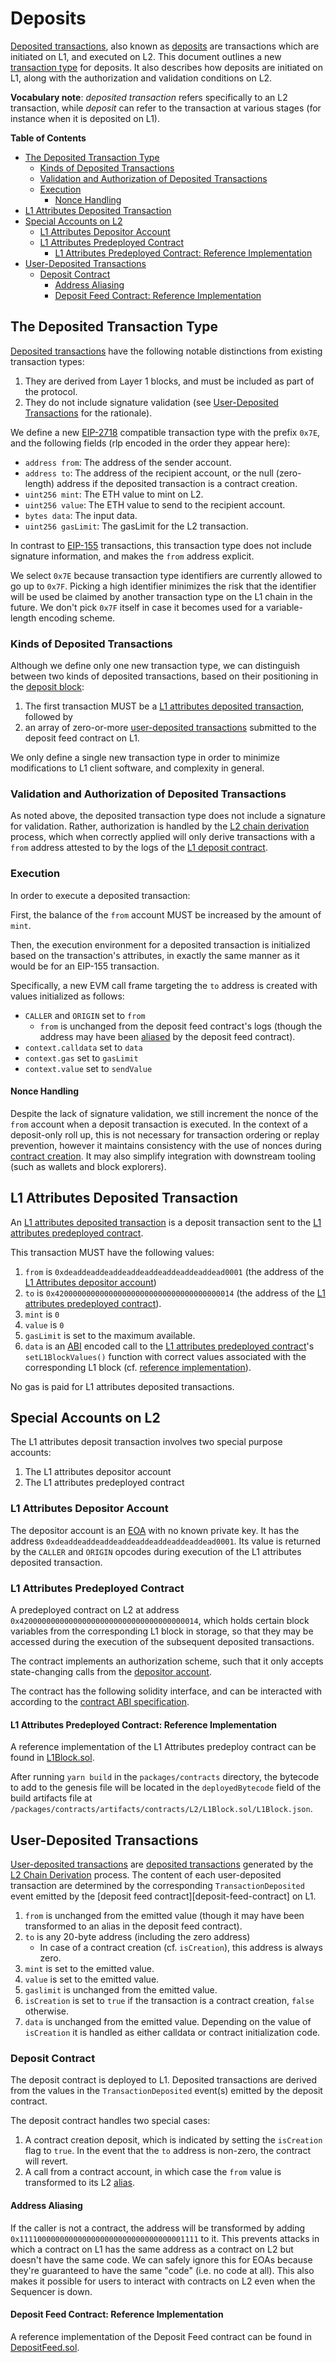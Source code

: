 # Deposits

<!-- All glossary references in this file. -->
[g-transaction-type]: glossary.md#transaction-type
[g-derivation]:  glossary.md#L2-chain-derivation
[g-deposited]: glossary.md#deposited
[g-deposits]: glossary.md#deposits
[g-l1-attr-deposit]: glossary.md#l1-attributes-deposited-transaction
[g-user-deposited]: glossary.md#user-deposited-transaction
[g-deposit-block]: glossary.md#deposit-block
[g-eoa]: glossary.md#eoa

[Deposited transactions][g-deposited], also known as [deposits][g-deposits] are transactions which
are initiated on L1, and executed on L2. This document outlines a new [transaction
type][g-transaction-type] for deposits. It also describes how deposits are initiated on L1, along
with the authorization and validation conditions on L2.

**Vocabulary note**: *deposited transaction* refers specifically to an L2 transaction, while
*deposit* can refer to the transaction at various stages (for instance when it is deposited on L1).

<!-- START doctoc generated TOC please keep comment here to allow auto update -->
<!-- DON'T EDIT THIS SECTION, INSTEAD RE-RUN doctoc TO UPDATE -->
**Table of Contents**

- [The Deposited Transaction Type](#the-deposited-transaction-type)
  - [Kinds of Deposited Transactions](#kinds-of-deposited-transactions)
  - [Validation and Authorization of Deposited Transactions](#validation-and-authorization-of-deposited-transactions)
  - [Execution](#execution)
    - [Nonce Handling](#nonce-handling)
- [L1 Attributes Deposited Transaction](#l1-attributes-deposited-transaction)
- [Special Accounts on L2](#special-accounts-on-l2)
  - [L1 Attributes Depositor Account](#l1-attributes-depositor-account)
  - [L1 Attributes Predeployed Contract](#l1-attributes-predeployed-contract)
    - [L1 Attributes Predeployed Contract: Reference Implementation](#l1-attributes-predeployed-contract-reference-implementation)
- [User-Deposited Transactions](#user-deposited-transactions)
  - [Deposit Contract](#deposit-contract)
    - [Address Aliasing](#address-aliasing)
    - [Deposit Feed Contract: Reference Implementation](#deposit-feed-contract-reference-implementation)

<!-- END doctoc generated TOC please keep comment here to allow auto update -->

## The Deposited Transaction Type

[deposited-tx-type]: #the-deposited-transaction-type

[Deposited transactions][g-deposited] have the following notable distinctions from existing
transaction types:

1. They are derived from Layer 1 blocks, and must be included as part of the protocol.
2. They do not include signature validation (see [User-Deposited Transactions][user-deposited]
   for the rationale).

We define a new [EIP-2718] compatible transaction type with the prefix `0x7E`, and the following
fields (rlp encoded in the order they appear here):

[EIP-2718]: https://eips.ethereum.org/EIPS/eip-2718

- `address from`: The address of the sender account.
- `address to`: The address of the recipient account, or the null (zero-length) address if the
  deposited transaction is a contract creation.
- `uint256 mint`: The ETH value to mint on L2.
- `uint256 value`: The ETH value to send to the recipient account.
- `bytes data`: The input data.
- `uint256 gasLimit`: The gasLimit for the L2 transaction.

In contrast to [EIP-155] transactions, this transaction type does not include signature information,
and makes the `from` address explicit.

[EIP-155]:https://eips.ethereum.org/EIPS/eip-155

We select `0x7E` because transaction type identifiers are currently allowed to go up to `0x7F`.
Picking a high identifier minimizes the risk that the identifier will be used be claimed by another
transaction type on the L1 chain in the future. We don't pick `0x7F` itself in case it becomes used
for a variable-length encoding scheme.

### Kinds of Deposited Transactions

Although we define only one new transaction type, we can distinguish between two kinds of deposited
transactions, based on their positioning in the [deposit block][g-deposit-block]:

1. The first transaction MUST be a [L1 attributes deposited transaction][l1-attr-deposit], followed
   by
2. an array of zero-or-more [user-deposited transactions][user-deposited] submitted to the deposit
   feed contract on L1.

We only define a single new transaction type in order to minimize modifications to L1 client
software, and complexity in general.

### Validation and Authorization of Deposited Transactions

[authorization]: #validation-and-authorization-of-deposited-transaction

As noted above, the deposited transaction type does not include a signature for validation. Rather,
authorization is handled by the [L2 chain derivation][g-derivation] process, which when correctly
applied will only derive transactions with a `from` address attested to by the logs of the [L1
deposit contract][deposit-contract].

### Execution

In order to execute a deposited transaction:

First, the balance of the `from` account MUST be increased by the amount of `mint`.

Then, the execution environment for a deposited transaction is initialized based on the
transaction's attributes, in exactly the same manner as it would be for an EIP-155 transaction.

Specifically, a new EVM call frame targeting the `to` address is created with values initialized as
follows:

- `CALLER` and `ORIGIN` set to `from`
  - `from` is unchanged from the deposit feed contract's logs (though the address may have been
  [aliased][address-aliasing] by the deposit feed contract).
- `context.calldata` set to `data`
- `context.gas` set to `gasLimit`
- `context.value` set to `sendValue`

#### Nonce Handling

Despite the lack of signature validation, we still increment the nonce of the `from` account when a
deposit transaction is executed. In the context of a deposit-only roll up, this is not necessary
for transaction ordering or replay prevention, however it maintains consistency with the use of
nonces during [contract creation][create-nonce]. It may also simplify integration with downstream
tooling (such as wallets and block explorers).

[create-nonce]: https://github.com/ethereum/execution-specs/blob/617903a8f8d7b50cf71bf1aa733c37897c8d75c1/src/ethereum/frontier/utils/address.py#L40

## L1 Attributes Deposited Transaction

[l1-attr-deposit]: #l1-attributes-deposited-transaction

An [L1 attributes deposited transaction][g-l1-attr-deposit] is a deposit transaction sent to the [L1
attributes predeployed contract][predeploy].

This transaction MUST have the following values:

1. `from` is `0xdeaddeaddeaddeaddeaddeaddeaddeaddead0001` (the address of the
[L1 Attributes depositor account][depositor-account])
2. `to` is `0x4200000000000000000000000000000000000014` (the address of the [L1 attributes predeployed
   contract][predeploy]).
3. `mint` is `0`
4. `value` is `0`
5. `gasLimit` is set to the maximum available.
6. `data` is an [ABI] encoded call to the [L1 attributes predeployed contract][predeploy]'s
   `setL1BlockValues()` function with correct values associated with the corresponding L1 block (cf.
   [reference implementation][l1-attr-ref-implem]).

No gas is paid for L1 attributes deposited transactions.

## Special Accounts on L2

The L1 attributes deposit transaction involves two special purpose accounts:

1. The L1 attributes depositor account
2. The L1 attributes predeployed contract

### L1 Attributes Depositor Account

[depositor-account]: #l1-attributes-depositor-account

The depositor account is an [EOA][g-eoa] with no known private key. It has the address
`0xdeaddeaddeaddeaddeaddeaddeaddeaddead0001`. Its value is returned by the `CALLER` and `ORIGIN`
opcodes during execution of the L1 attributes deposited transaction.

### L1 Attributes Predeployed Contract

[predeploy]: #l1-attributes-predeployed-contract

A predeployed contract on L2 at address `0x4200000000000000000000000000000000000014`, which holds
certain block variables from the corresponding L1 block in storage, so that they may be accessed
during the execution of the subsequent deposited transactions.

The contract implements an authorization scheme, such that it only accepts state-changing calls from
the [depositor account][depositor-account].

The contract has the following solidity interface, and can be interacted with according to the
[contract ABI specification][ABI].

[ABI]: https://docs.soliditylang.org/en/v0.8.10/abi-spec.html

#### L1 Attributes Predeployed Contract: Reference Implementation

[l1-attr-ref-implem]: #l1-attributes-predeployed-contract--reference-implementation

A reference implementation of the L1 Attributes predeploy contract can be found in [L1Block.sol].

[L1Block.sol]: ../packages/contracts/contracts/L2/L1Block.sol

After running `yarn build` in the `packages/contracts` directory, the bytecode to add to the genesis
file will be located in the `deployedBytecode` field of the build artifacts file at
`/packages/contracts/artifacts/contracts/L2/L1Block.sol/L1Block.json`.

## User-Deposited Transactions

[user-deposited]: #user-deposited-transactions

[User-deposited transactions][g-user-deposited] are [deposited transactions][deposited-tx-type]
generated by the [L2 Chain Derivation][g-derivation] process. The content of each user-deposited
transaction are determined by the corresponding `TransactionDeposited` event emitted by the [deposit
feed contract][deposit-feed-contract] on L1.

1. `from` is unchanged from the emitted value (though it may have been transformed to an alias in
   the deposit feed contract).
2. `to` is any 20-byte address (including the zero address)
    - In case of a contract creation (cf. `isCreation`), this address is always zero.
3. `mint` is set to the emitted value.
4. `value` is set to the emitted value.
5. `gaslimit` is unchanged from the emitted value.
6. `isCreation` is set to `true` if the transaction is a contract creation, `false` otherwise.
7. `data` is unchanged from the emitted value. Depending on the value of `isCreation` it is handled
   as either calldata or contract initialization code.

### Deposit Contract

[deposit-contract]: #deposit-contract

The deposit contract is deployed to L1. Deposited transactions are derived from the values in
the `TransactionDeposited` event(s) emitted by the deposit contract.

The deposit contract handles two special cases:

1. A contract creation deposit, which is indicated by setting the `isCreation` flag to `true`.
   In the event that the `to` address is non-zero, the contract will revert.
2. A call from a contract account, in which case the `from` value is transformed to its L2
   [alias][address-aliasing].

#### Address Aliasing

[address-aliasing]: #address-aliasing

If the caller is not a contract, the address will be transformed by adding
`0x1111000000000000000000000000000000001111` to it. This prevents attacks in which a contract on L1
has the same address as a contract on L2 but doesn't have the same code. We can safely ignore this
for EOAs because they're guaranteed to have the same "code" (i.e. no code at all). This also makes
it possible for users to interact with contracts on L2 even when the Sequencer is down.

#### Deposit Feed Contract: Reference Implementation

A reference implementation of the Deposit Feed contract can be found in [DepositFeed.sol].

[DepositFeed.sol]: ../packages/contracts/contracts/L1/DepositFeed.sol
